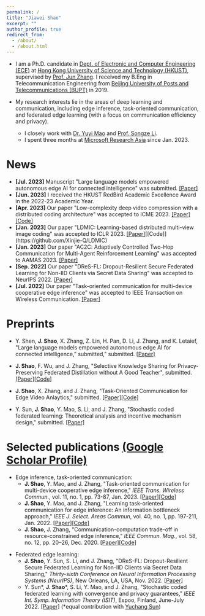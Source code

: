 ```yaml
---
permalink: /
title: "Jiawei Shao"
excerpt: ""
author_profile: true
redirect_from: 
  - /about/
  - /about.html
---
```


<!-- This is the front page of a website that is powered by the [academicpages template](https://github.com/academicpages/academicpages.github.io) and hosted on GitHub pages. [GitHub pages](https://pages.github.com) is a free service in which websites are built and hosted from code and data stored in a GitHub repository, automatically updating when a new commit is made to the respository. This template was forked from the [Minimal Mistakes Jekyll Theme](https://mmistakes.github.io/minimal-mistakes/) created by Michael Rose, and then extended to support the kinds of content that academics have: publications, talks, teaching, a portfolio, blog posts, and a dynamically-generated CV. You can fork [this repository](https://github.com/academicpages/academicpages.github.io) right now, modify the configuration and markdown files, add your own PDFs and other content, and have your own site for free, with no ads! An older version of this template powers my own personal website at [stuartgeiger.com](http://stuartgeiger.com), which uses [this Github repository](https://github.com/staeiou/staeiou.github.io). -->

- I am a Ph.D. candidate in [Dept. of Electronic and Computer Engineering (ECE)](https://ece.hkust.edu.hk/) at [Hong Kong University of Science and Technology (HKUST)](https://hkust.edu.hk/), supervised by [Prof. Jun Zhang](https://eejzhang.people.ust.hk/). I received my B.Eng in Telecommunication Engineering from [Beijing University of Posts and Telecommunications (BUPT)](https://www.bupt.edu.cn/) in 2019.

- My research interests lie in the areas of deep learning and communication, including edge inference, task-oriented communication, and federated edge learning (with a focus on communication efficiency and privacy). 
	- I closely work with [Dr. Yuyi Mao](https://sites.google.com/site/ymaoust) and [Prof. Songze Li](https://songzli.github.io/).
	- I spent three months at [Microsoft Research Asia](https://www.microsoft.com/en-us/research/lab/microsoft-research-asia/) since Jan. 2023.

<!-- particularly in

including edge AI, task-oriented communication,
 -->
<!-- general area of machine learning and wireless communication, particularly in learning theory, high-dimensional data analysis, non-convex optimization and applications in the future wireless network.
 -->
<!-- Short Bio
======
I ...
 -->

<!-- News
======
- [Apr., 2022] One paper on coded computing and federated learning are accepted to ISIT 2022:  -->

# News

- **[Jul. 2023]** Manuscript "Large language models empowered autonomous edge AI for connected intelligence" was submitted. [[Paper]](https://arxiv.org/pdf/2307.02779.pdf)
- **[Jun. 2023]** I received the HKUST RedBird Academic Excellence Award in the 2022-23 Academic Year.
- **[Apr. 2023]** Our paper "Low-complexity deep video compression with a distributed coding architecture" was accepted to ICME 2023. [[Paper]](https://arxiv.org/abs/2303.11599)[[Code]](https://github.com/Xinjie-Q/Distributed-DVC)
- **[Jan. 2023]** Our paper "LDMIC: Learning-based distributed multi-view image coding" was accepted to ICLR 2023. [[Paper]](https://openreview.net/forum?id=ILQVw4cA5F9&referrer=%5BAuthor%20Console%5D(%2Fgroup%3Fid%3DICLR.cc%2F2023%2FConference%2FAuthors%23your-submissions))[[Code]](https://github.com/Xinjie-Q/LDMIC)
- **[Jan. 2023]** Our paper "AC2C: Adaptively Controlled Two-Hop Communication for Multi-Agent Reinforcement Learning" was accepted to AAMAS 2023. [[Paper]](https://arxiv.org/abs/2302.12515)
- **[Sep. 2022]** Our paper "DReS-FL: Dropout-Resilient Secure Federated Learning for Non-IID Clients via Secret Data Sharing" was accepted to NeurIPS 2022. [[Paper]](https://arxiv.org/pdf/2210.02680.pdf)
- **[Jul. 2022]** Our paper "Task-oriented communication for multi-device cooperative edge inference" was accepted to IEEE Transaction on Wireless Communication. [[Paper]](https://arxiv.org/abs/2109.00172)


# Preprints

- Y. Shen, **J. Shao**, X. Zhang, Z. Lin, H. Pan, D. Li, J. Zhang, and K. Letaief, "Large language models empowered autonomous edge AI for connected intelligence,” submitted," submitted. [[Paper]](https://arxiv.org/pdf/2307.02779.pdf)

- **J. Shao**, F. Wu, and J. Zhang, "Selective Knowledge Sharing for Privacy-Preserving Federated Distillation without A Good Teacher", submitted. [[Paper]](https://arxiv.org/abs/2304.01731)[[Code]](https://github.com/shaojiawei07/Selective-FD)
- **J. Shao**, X. Zhang, and J. Zhang, "Task-Oriented Communication for Edge Video Anlaytics," submitted. [[Paper]](https://arxiv.org/abs/2211.14049)[[Code]](https://github.com/shaojiawei07/TOCOM-TEM)
- Y. Sun, **J. Shao**, Y. Mao, S. Li, and J. Zhang, "Stochastic coded federated learning: Theoretical analysis and incentive mechanism design," submitted. [[Paper]](https://arxiv.org/abs/2211.04132)



# Selected publications [(Google Scholar Profile)](https://scholar.google.com/citations?user=p26zthIAAAAJ&hl=en)


- Edge inference, task-oriented communication:
	- **J. Shao**, Y. Mao, and J. Zhang, "Task-oriented communication for multi-device cooperative edge inference," *IEEE Trans. Wireless Commun.*, vol. 11, no. 1, pp. 73-87, Jan. 2023. [[Paper]](https://arxiv.org/abs/2109.00172)[[Code]](https://github.com/shaojiawei07/VDDIB-SR)
	- **J. Shao**, Y. Mao, and J. Zhang, "Learning task-oriented communication for edge inference: An information bottleneck approach," *IEEE J. Select. Areas Commun*, vol. 40, no. 1, pp. 197-211, Jan. 2022. [[Paper]](https://arxiv.org/abs/2102.04170)[[Code]](https://github.com/shaojiawei07/VL-VFE)
	- **J. Shao**, J. Zhang, "Communication-computation trade-off in resource-constrained edge inference," *IEEE Commun. Mag.*, vol. 58, no. 12, pp. 20–26, Dec. 2020. [[Paper]](https://arxiv.org/abs/2006.02166)[[Code]](https://github.com/shaojiawei07/Edge_Inference_three-step_framework)

<!-- 
**J. Shao**, J. Zhang, "BottleNet++: An end-to-end approach for feature compression in device-edge co-inference systems," in *Proc. IEEE Int. Conf. Commun. (ICC) Workshop on Edge Machine Learning for 5G Mobile Networks and Beyond*, Dublin, Ireland, Jun. 2020. [[Paper]](https://arxiv.org/abs/1910.14315)
X. Zhang, **J. Shao**, Y. Mao, and J. Zhang, "Communication-computation efficient device-edge co-inference via AutoML," *IEEE Globecom*, Madrid, Spain, Dec. 2021. [[Paper]](https://arxiv.org/abs/2108.13009)
**J. Shao**, H. Zhang, Y. Mao, and J. Zhang, "Branchy-GNN: a device-edge co-inference framework for efficient point cloud processing," in *Proc. IEEE Int. Conf. Acoust. Speech Signal Process. (ICASSP)*, Toronto, Ontario, Canada, Jun. 2021. [[Paper]](https://arxiv.org/abs/2011.02422)
 -->

- Federated edge learning:
	- **J. Shao**, Y. Sun, S. Li, and J. Zhang, "DReS-FL: Dropout-Resilient Secure Federated Learning for Non-IID Clients via Secret Data Sharing," *Thirty-sixth Conference on Neural Information Processing Systems (NeurIPS)*, New Orleans, LA, USA, Nov. 2022. [[Paper]](https://arxiv.org/pdf/2210.02680.pdf)
	- Y. Sun\*, **J. Shao**\*, S. Li, Y. Mao, and J. Zhang, "Stochastic coded federated learning with convergence and privacy guarantees," *IEEE Int. Symp. Information Theory (ISIT)*, Espoo, Finland, June-July 2022. [[Paper]](https://arxiv.org/abs/2201.10092) (\*equal contribution with [Yuchang Sun](https://hiyuchang.github.io/))


<!-- 
Y. Sun, **J. Shao**, Y. Mao, and J. Zhang, "Asynchronous semi-decentralized federated edge learning for heterogenous clients," *IEEE Int. Conf. Commun. (ICC)*, Seoul, South Korea, May 2022. [[Paper]](https://arxiv.org/abs/2112.04737)
Y. Sun, **J. Shao**, Y. Mao, J. Wang, and J. Zhang, "Semi-decentralized federated edge learning for fast convergence on non-IID data," *IEEE Wireless Commun. Networking Conf. (WCNC)*, Austin, TX, USA, Apr. 2022. [[Paper]](https://arxiv.org/abs/2104.12678)[[Slides]](https://hiyuchang.github.io/assets/slides/SD-FEEL_2022WCNC.pdf)
Z. Li, **J. Shao**, J. Wang, Y. Mao, and J. Zhang, "Federated Learning with GAN-based Data Synthesis for Non-IID Clients," *Int. Workshop Trustworthy Federated Learn. Conjunction IJCAI 2022 (FL-IJCAI'22)*, Vienna, Austria, Jul. 2022. [[Paper]](https://arxiv.org/abs/2206.05507)
 -->
 

<!-- Like many other Jekyll-based GitHub Pages templates, academicpages makes you separate the website's content from its form. The content & metadata of your website are in structured markdown files, while various other files constitute the theme, specifying how to transform that content & metadata into HTML pages. You keep these various markdown (.md), YAML (.yml), HTML, and CSS files in a public GitHub repository. Each time you commit and push an update to the repository, the [GitHub pages](https://pages.github.com/) service creates static HTML pages based on these files, which are hosted on GitHub's servers free of charge. -->

<!-- Many of the features of dynamic content management systems (like Wordpress) can be achieved in this fashion, using a fraction of the computational resources and with far less vulnerability to hacking and DDoSing. You can also modify the theme to your heart's content without touching the content of your site. If you get to a point where you've broken something in Jekyll/HTML/CSS beyond repair, your markdown files describing your talks, publications, etc. are safe. You can rollback the changes or even delete the repository and start over -- just be sure to save the markdown files! Finally, you can also write scripts that process the structured data on the site, such as [this one](https://github.com/academicpages/academicpages.github.io/blob/master/talkmap.ipynb) that analyzes metadata in pages about talks to display [a map of every location you've given a talk](https://academicpages.github.io/talkmap.html). -->

<!-- Getting started
======
1. Register a GitHub account if you don't have one and confirm your e-mail (required!)
1. Fork [this repository](https://github.com/academicpages/academicpages.github.io) by clicking the "fork" button in the top right. 
1. Go to the repository's settings (rightmost item in the tabs that start with "Code", should be below "Unwatch"). Rename the repository "[your GitHub username].github.io", which will also be your website's URL.
1. Set site-wide configuration and create content & metadata (see below -- also see [this set of diffs](http://archive.is/3TPas) showing what files were changed to set up [an example site](https://getorg-testacct.github.io) for a user with the username "getorg-testacct")
1. Upload any files (like PDFs, .zip files, etc.) to the files/ directory. They will appear at https://[your GitHub username].github.io/files/example.pdf.  
1. Check status by going to the repository settings, in the "GitHub pages" section -->

<!-- Site-wide configuration
------
The main configuration file for the site is in the base directory in [_config.yml](https://github.com/academicpages/academicpages.github.io/blob/master/_config.yml), which defines the content in the sidebars and other site-wide features. You will need to replace the default variables with ones about yourself and your site's github repository. The configuration file for the top menu is in [_data/navigation.yml](https://github.com/academicpages/academicpages.github.io/blob/master/_data/navigation.yml). For example, if you don't have a portfolio or blog posts, you can remove those items from that navigation.yml file to remove them from the header. 

Create content & metadata
------
For site content, there is one markdown file for each type of content, which are stored in directories like _publications, _talks, _posts, _teaching, or _pages. For example, each talk is a markdown file in the [_talks directory](https://github.com/academicpages/academicpages.github.io/tree/master/_talks). At the top of each markdown file is structured data in YAML about the talk, which the theme will parse to do lots of cool stuff. The same structured data about a talk is used to generate the list of talks on the [Talks page](https://academicpages.github.io/talks), each [individual page](https://academicpages.github.io/talks/2012-03-01-talk-1) for specific talks, the talks section for the [CV page](https://academicpages.github.io/cv), and the [map of places you've given a talk](https://academicpages.github.io/talkmap.html) (if you run this [python file](https://github.com/academicpages/academicpages.github.io/blob/master/talkmap.py) or [Jupyter notebook](https://github.com/academicpages/academicpages.github.io/blob/master/talkmap.ipynb), which creates the HTML for the map based on the contents of the _talks directory). -->

<!-- **Markdown generator**

I have also created [a set of Jupyter notebooks](https://github.com/academicpages/academicpages.github.io/tree/master/markdown_generator
) that converts a CSV containing structured data about talks or presentations into individual markdown files that will be properly formatted for the academicpages template. The sample CSVs in that directory are the ones I used to create my own personal website at stuartgeiger.com. My usual workflow is that I keep a spreadsheet of my publications and talks, then run the code in these notebooks to generate the markdown files, then commit and push them to the GitHub repository.

How to edit your site's GitHub repository
------
Many people use a git client to create files on their local computer and then push them to GitHub's servers. If you are not familiar with git, you can directly edit these configuration and markdown files directly in the github.com interface. Navigate to a file (like [this one](https://github.com/academicpages/academicpages.github.io/blob/master/_talks/2012-03-01-talk-1.md) and click the pencil icon in the top right of the content preview (to the right of the "Raw | Blame | History" buttons). You can delete a file by clicking the trashcan icon to the right of the pencil icon. You can also create new files or upload files by navigating to a directory and clicking the "Create new file" or "Upload files" buttons. 

Example: editing a markdown file for a talk
![Editing a markdown file for a talk](/images/editing-talk.png)

For more info
------
More info about configuring academicpages can be found in [the guide](https://academicpages.github.io/markdown/). The [guides for the Minimal Mistakes theme](https://mmistakes.github.io/minimal-mistakes/docs/configuration/) (which this theme was forked from) might also be helpful.
 -->
